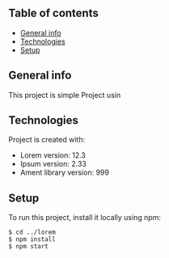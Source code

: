 ## Table of contents
* [General info](#general-info)
* [Technologies](#technologies)
* [Setup](#setup)

## General info
This project is simple Project usin 
	
## Technologies
Project is created with:
* Lorem version: 12.3
* Ipsum version: 2.33
* Ament library version: 999
	
## Setup
To run this project, install it locally using npm:

```
$ cd ../lorem
$ npm install
$ npm start
```
